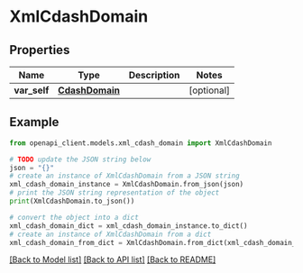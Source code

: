 # XmlCdashDomain


## Properties

Name | Type | Description | Notes
------------ | ------------- | ------------- | -------------
**var_self** | [**CdashDomain**](CdashDomain.md) |  | [optional] 

## Example

```python
from openapi_client.models.xml_cdash_domain import XmlCdashDomain

# TODO update the JSON string below
json = "{}"
# create an instance of XmlCdashDomain from a JSON string
xml_cdash_domain_instance = XmlCdashDomain.from_json(json)
# print the JSON string representation of the object
print(XmlCdashDomain.to_json())

# convert the object into a dict
xml_cdash_domain_dict = xml_cdash_domain_instance.to_dict()
# create an instance of XmlCdashDomain from a dict
xml_cdash_domain_from_dict = XmlCdashDomain.from_dict(xml_cdash_domain_dict)
```
[[Back to Model list]](../README.md#documentation-for-models) [[Back to API list]](../README.md#documentation-for-api-endpoints) [[Back to README]](../README.md)


